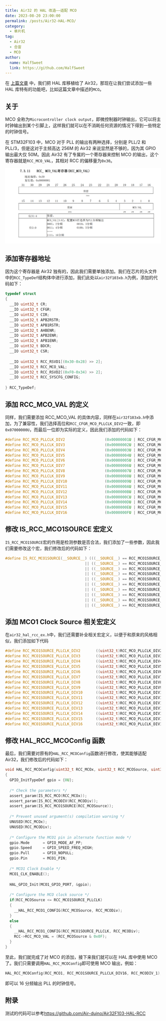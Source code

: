 ```yaml
---
title: Air32 的 HAL 改造——适配 MCO
date: 2023-08-20 23:00:00
permalink: /posts/Air32-HAL-MCO/
category:
  - 单片机
tag:
  - Air32
  - 合宙
  - MCO
author: 
  name: HalfSweet
  link: https://github.com/HalfSweet
---
```


在 [上篇文章](/posts/Air32-HAL-HighFreq/) 中，我们把 HAL 库移植给了 Air32，那现在让我们尝试添加一些 HAL 库特有的功能吧，比如这篇文章中描述的`MCO`。

<!-- more -->

## 关于

MCO 全称为`Microcontroller clock output`，即微控制器时钟输出，它可以将主时钟输出到某个引脚上，这样我们就可以在不消耗任何资源的情况下得到一些特定的时钟信号。

在 STM32F103 中，MCO 对于 PLL 的输出有两种选择，分别是 PLL/2 和 PLL/3，但是这对于主频高达 256M 的 Air32 来说显然是不够的，因为其 GPIO 输出最大仅 50M。因此 Air32 有了专属的一个寄存器来控制 MCO 的输出，这个寄存器就是`RCC_MCO_VAL`，其相对 RCC 的偏移量为`0x30`。

![](../.vuepress/public/img/2023-08-20-23-11-24.png)

## 添加寄存器地址

因为这个寄存器是 Air32 独有的，因此我们需要单独添加。我们在芯片的头文件中的`RCC_TypeDef`结构体中进行添加，我们此处以`air32f103xb.h`为例，添加的代码如下：

```c
typedef struct
{
  __IO uint32_t CR;
  __IO uint32_t CFGR;
  __IO uint32_t CIR;
  __IO uint32_t APB2RSTR;
  __IO uint32_t APB1RSTR;
  __IO uint32_t AHBENR;
  __IO uint32_t APB2ENR;
  __IO uint32_t APB1ENR;
  __IO uint32_t BDCR;
  __IO uint32_t CSR;

  __IO uint32_t RCC_RSVD1[(0x30-0x28) >> 2];
  __IO uint32_t RCC_MCO_VAL;
  __IO uint32_t RCC_RSVD2[(0xF0-0x34) >> 2];
  __IO uint32_t RCC_SYSCFG_CONFIG;

} RCC_TypeDef;
```

## 添加 RCC_MCO_VAL 的定义

同样，我们需要添加 RCC_MCO_VAL 的具体内容，同样在`air32f103xb.h`中添加，为了兼容性，我们选择高位和`RCC_CFGR_MCO_PLLCLK_DIV2`一致，即`0x07000000U`，而最后一位即为实际的定义，因此我们添加的代码如下：

```c
#define RCC_MCO_PLLCLK_DIV2                  (0x00000001U | RCC_CFGR_MCO_PLLCLK_DIV2)
#define RCC_MCO_PLLCLK_DIV3                  (0x00000002U | RCC_CFGR_MCO_PLLCLK_DIV2)
#define RCC_MCO_PLLCLK_DIV4                  (0x00000003U | RCC_CFGR_MCO_PLLCLK_DIV2)
#define RCC_MCO_PLLCLK_DIV5                  (0x00000004U | RCC_CFGR_MCO_PLLCLK_DIV2)
#define RCC_MCO_PLLCLK_DIV6                  (0x00000005U | RCC_CFGR_MCO_PLLCLK_DIV2)
#define RCC_MCO_PLLCLK_DIV7                  (0x00000006U | RCC_CFGR_MCO_PLLCLK_DIV2)
#define RCC_MCO_PLLCLK_DIV8                  (0x00000007U | RCC_CFGR_MCO_PLLCLK_DIV2)
#define RCC_MCO_PLLCLK_DIV9                  (0x00000008U | RCC_CFGR_MCO_PLLCLK_DIV2)
#define RCC_MCO_PLLCLK_DIV10                 (0x00000009U | RCC_CFGR_MCO_PLLCLK_DIV2)
#define RCC_MCO_PLLCLK_DIV11                 (0x0000000AU | RCC_CFGR_MCO_PLLCLK_DIV2)
#define RCC_MCO_PLLCLK_DIV12                 (0x0000000BU | RCC_CFGR_MCO_PLLCLK_DIV2)
#define RCC_MCO_PLLCLK_DIV13                 (0x0000000CU | RCC_CFGR_MCO_PLLCLK_DIV2)
#define RCC_MCO_PLLCLK_DIV14                 (0x0000000DU | RCC_CFGR_MCO_PLLCLK_DIV2)
#define RCC_MCO_PLLCLK_DIV15                 (0x0000000EU | RCC_CFGR_MCO_PLLCLK_DIV2)
#define RCC_MCO_PLLCLK_DIV16                 (0x0000000FU | RCC_CFGR_MCO_PLLCLK_DIV2)
```

## 修改 IS_RCC_MCO1SOURCE 宏定义

`IS_RCC_MCO1SOURCE`宏的作用是检测参数是否合法，我们添加了一些参数，因此我们需要修改这个宏，我们修改后的代码如下：

```c
#define IS_RCC_MCO1SOURCE(__SOURCE__) (((__SOURCE__) == RCC_MCO1SOURCE_SYSCLK)  || ((__SOURCE__) == RCC_MCO1SOURCE_HSI) \
                                    || ((__SOURCE__) == RCC_MCO1SOURCE_HSE)     || ((__SOURCE__) == RCC_MCO1SOURCE_PLLCLK) \
                                    || ((__SOURCE__) == RCC_MCO1SOURCE_NOCLOCK) || ((__SOURCE__) == RCC_MCO1SOURCE_PLLCLK_DIV3) \
                                    || ((__SOURCE__) == RCC_MCO1SOURCE_PLLCLK_DIV4) || ((__SOURCE__) == RCC_MCO1SOURCE_PLLCLK_DIV5) \
                                    || ((__SOURCE__) == RCC_MCO1SOURCE_PLLCLK_DIV6) || ((__SOURCE__) == RCC_MCO1SOURCE_PLLCLK_DIV7) \
                                    || ((__SOURCE__) == RCC_MCO1SOURCE_PLLCLK_DIV8) || ((__SOURCE__) == RCC_MCO1SOURCE_PLLCLK_DIV9) \
                                    || ((__SOURCE__) == RCC_MCO1SOURCE_PLLCLK_DIV10) || ((__SOURCE__) == RCC_MCO1SOURCE_PLLCLK_DIV11) \
                                    || ((__SOURCE__) == RCC_MCO1SOURCE_PLLCLK_DIV12) || ((__SOURCE__) == RCC_MCO1SOURCE_PLLCLK_DIV13) \
                                    || ((__SOURCE__) == RCC_MCO1SOURCE_PLLCLK_DIV14) || ((__SOURCE__) == RCC_MCO1SOURCE_PLLCLK_DIV15) \
                                    || ((__SOURCE__) == RCC_MCO1SOURCE_PLLCLK_DIV16) || ((__SOURCE__) == RCC_MCO1SOURCE_PLLCLK_DIV2))
```

## 添加 MCO1 Clock Source 相关宏定义

在`air32_hal_rcc_ex.h`中，我们还需要补全相关宏定义，以便于和原来的风格相似，我们添加如下代码

```c
#define RCC_MCO1SOURCE_PLLCLK_DIV2       ((uint32_t)RCC_MCO_PLLCLK_DIV2)
#define RCC_MCO1SOURCE_PLLCLK_DIV3       ((uint32_t)RCC_MCO_PLLCLK_DIV3)
#define RCC_MCO1SOURCE_PLLCLK_DIV4       ((uint32_t)RCC_MCO_PLLCLK_DIV4)
#define RCC_MCO1SOURCE_PLLCLK_DIV5       ((uint32_t)RCC_MCO_PLLCLK_DIV5)
#define RCC_MCO1SOURCE_PLLCLK_DIV6       ((uint32_t)RCC_MCO_PLLCLK_DIV6)
#define RCC_MCO1SOURCE_PLLCLK_DIV7       ((uint32_t)RCC_MCO_PLLCLK_DIV7)
#define RCC_MCO1SOURCE_PLLCLK_DIV8       ((uint32_t)RCC_MCO_PLLCLK_DIV8)
#define RCC_MCO1SOURCE_PLLCLK_DIV9       ((uint32_t)RCC_MCO_PLLCLK_DIV9)
#define RCC_MCO1SOURCE_PLLCLK_DIV10      ((uint32_t)RCC_MCO_PLLCLK_DIV10)
#define RCC_MCO1SOURCE_PLLCLK_DIV11      ((uint32_t)RCC_MCO_PLLCLK_DIV11)
#define RCC_MCO1SOURCE_PLLCLK_DIV12      ((uint32_t)RCC_MCO_PLLCLK_DIV12)
#define RCC_MCO1SOURCE_PLLCLK_DIV13      ((uint32_t)RCC_MCO_PLLCLK_DIV13)
#define RCC_MCO1SOURCE_PLLCLK_DIV14      ((uint32_t)RCC_MCO_PLLCLK_DIV14)
#define RCC_MCO1SOURCE_PLLCLK_DIV15      ((uint32_t)RCC_MCO_PLLCLK_DIV15)
#define RCC_MCO1SOURCE_PLLCLK_DIV16      ((uint32_t)RCC_MCO_PLLCLK_DIV16)
```

## 修改 HAL_RCC_MCOConfig 函数

最后，我们需要对原有的`HAL_RCC_MCOConfig`函数进行修改，使其能够适配 Air32，我们修改后的代码如下：

```c
void HAL_RCC_MCOConfig(uint32_t RCC_MCOx, uint32_t RCC_MCOSource, uint32_t RCC_MCODiv)
{
  GPIO_InitTypeDef gpio = {0U};

  /* Check the parameters */
  assert_param(IS_RCC_MCO(RCC_MCOx));
  assert_param(IS_RCC_MCODIV(RCC_MCODiv));
  assert_param(IS_RCC_MCO1SOURCE(RCC_MCOSource));

  /* Prevent unused argument(s) compilation warning */
  UNUSED(RCC_MCOx);
  UNUSED(RCC_MCODiv);

  /* Configure the MCO1 pin in alternate function mode */
  gpio.Mode      = GPIO_MODE_AF_PP;
  gpio.Speed     = GPIO_SPEED_FREQ_HIGH;
  gpio.Pull      = GPIO_NOPULL;
  gpio.Pin       = MCO1_PIN;

  /* MCO1 Clock Enable */
  MCO1_CLK_ENABLE();

  HAL_GPIO_Init(MCO1_GPIO_PORT, &gpio);

  /* Configure the MCO clock source */
  if(RCC_MCOSource <= RCC_MCO1SOURCE_PLLCLK)
  {
    __HAL_RCC_MCO1_CONFIG(RCC_MCOSource, RCC_MCODiv);
  }
  else
  {
    __HAL_RCC_MCO1_CONFIG(RCC_MCO1SOURCE_PLLCLK, RCC_MCODiv);
    RCC->RCC_MCO_VAL = (RCC_MCOSource & 0x0F);
  }
}
```

至此，我们就完成了对 MCO 的添加，接下来我们就可以在 HAL 库中使用 MCO 了。我们只需要调用`HAL_RCC_MCOConfig`即可使用 MCO 输出，例如：

```c
HAL_RCC_MCOConfig(RCC_MCO1, RCC_MCO1SOURCE_PLLCLK_DIV16, RCC_MCODIV_1);
```

即可以 16 分频输出 PLL 的时钟信号。

## 附录

测试的代码可以参考<https://github.com/Air-duino/Air32F103-HAL-RCC>
